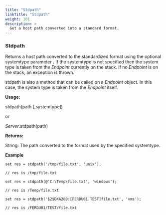 ```yaml
---
title: "Stdpath"
linkTitle: "Stdpath"
weight: 101
description: >
  Get a host path converted into a standard format. 
---
```


### Stdpath

Returns a host path converted to the standardized format using the optional systemtype parameter **.** If the systemtype is not specified then the system type is taken from the _Endpoint_ currently on the stack. If no _Endpoint_ is on the stack, an exception is thrown.

stdpath is also a method that can be called on a _Endpoint_ object. In this case, the system type is taken from the _Endpoint_ itself.

**Usage:**

stdpath(path [,systemtype])

or

_Server_.stdpath(path)

**Returns:**

String: The path converted to the format used by the specified systemtype.

**Example**
~~~
set res = stdpath('/tmp/file.txt', 'unix');

// res is /tmp/file.txt

set res = stdpath(@'C:\Temp\file.txt', 'windows');

// res is /Temp/file.txt

set res = stdpath('$2$DKA200:[FERDU01.TEST]file.txt', 'vms');

// res is /FERDU01/TEST/file.txt
~~~